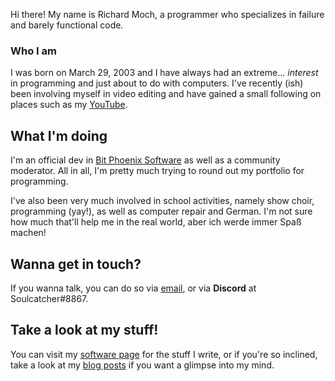 
Hi there! My name is Richard Moch, a programmer who specializes in failure and barely functional code.

### Who I am

I was born on March 29, 2003 and I have always had an extreme... _interest_ in programming and just about to do with computers. I've recently (ish) been involving myself in video editing and have gained a small following on places such as my [YouTube](https://www.youtube.com/FloppyDiskDriveVideos).

## What I'm doing

I'm an official dev in [Bit Phoenix Software](https://bitphoenixsoftware.com) as well as a community moderator. All in all, I'm pretty much trying to round out my portfolio for programming.

I've also been very much involved in school activities, namely show choir, programming (yay!), as well as computer repair and German. I'm not sure how much that'll help
me in the real world, aber ich werde immer Spaß machen!

## Wanna get in touch?

If you wanna talk, you can do so via [email](mailto:fddthelucario@gmail.com), or via **Discord** at Soulcatcher#8867.

## Take a look at my stuff!

You can visit my [software page](/software) for the stuff I write, or if you're so inclined, take a look at my [blog posts](/posts) if you want a glimpse into my mind.
